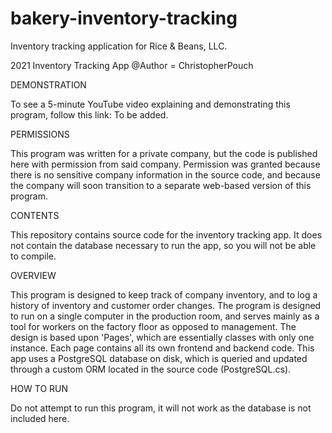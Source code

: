 # bakery-inventory-tracking
Inventory tracking application for Rice & Beans, LLC.

2021 Inventory Tracking App @Author = ChristopherPouch

DEMONSTRATION

To see a 5-minute YouTube video explaining and demonstrating this program, follow this link: To be added.

PERMISSIONS

This program was written for a private company, but the code is published here with permission from said company. 
Permission was granted because there is no sensitive company information in the source code, and because the company will soon transition to a separate
web-based version of this program.

CONTENTS

This repository contains source code for the inventory tracking app. It does not contain the database necessary to run the app, so you will not be able to compile.

OVERVIEW

This program is designed to keep track of company inventory, and to log a history of inventory and customer order changes.
The program is designed to run on a single computer in the production room, and serves mainly as a tool for workers on the factory floor as opposed to management.
The design is based upon 'Pages', which are essentially classes with only one instance. Each page contains all its own frontend and backend code.
This app uses a PostgreSQL database on disk, which is queried and updated through a custom ORM located in the source code (PostgreSQL.cs).

HOW TO RUN

Do not attempt to run this program, it will not work as the database is not included here.
